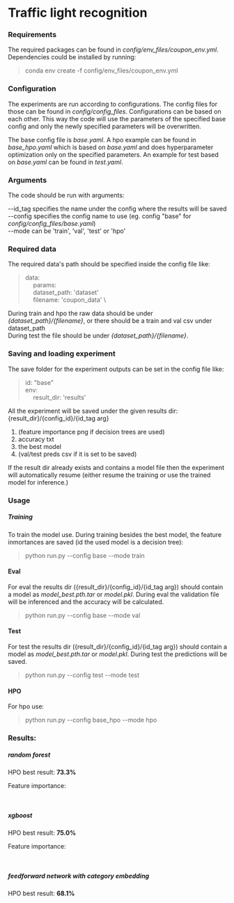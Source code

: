 # Traffic light recognition
### Requirements
The required packages can be found in *config/env_files/coupon_env.yml*. 
Dependencies could be installed by running:
> conda env create -f config/env_files/coupon_env.yml

### Configuration
The experiments are run according to configurations. The config files for those can be found in 
*config/config_files*.
Configurations can be based on each other. This way the code will use the parameters of the specified 
base config and only the newly specified parameters will be overwritten.
 
The base config file is *base.yaml*. A hpo example can be found in *base_hpo.yaml*
which is based on *base.yaml* and does hyperparameter optimization only on the specified parameters.
An example for test based on *base.yaml* can be found in *test.yaml*.

### Arguments
The code should be run with arguments: 

--id_tag specifies the name under the config where the results will be saved \
--config specifies the config name to use (eg. config "base" for *config/config_files/base.yaml*)\
--mode can be 'train', 'val', 'test' or 'hpo'

### Required data
The required data's path should be specified inside the config file like:
> data: \
  &emsp; params: \
  &emsp; dataset_path: 'dataset' \
  &emsp; filename: 'coupon_data' \

During train and hpo the raw data should be under *{dataset_path}/{filename}*, 
or there should be a train and val csv under dataset_path\
During test the file should be under *{dataset_path}/{filename}*.  

### Saving and loading experiment
The save folder for the experiment outputs can be set in the config file like:
> id: "base"\
  env: \
  &emsp; result_dir: 'results'

All the experiment will be saved under the given results dir: {result_dir}/{config_id}/{id_tag arg}
1. (feature importance png if decision trees are used)
2. accuracy txt
3. the best model
4. (val/test preds csv if it is set to be saved)

If the result dir already exists and contains a model file then the experiment will automatically resume
(either resume the training or use the trained model for inference.)

### Usage
##### Training
To train the model use. During training besides the best model, the feature inmortances are saved 
(id the used model is a decision tree):
> python run.py --config base --mode train

#### Eval
For eval the  results dir ({result_dir}/{config_id}/{id_tag arg}) should contain a model as 
*model_best.pth.tar* or *model.pkl*. During eval the validation file will be inferenced and the accuracy will be calculated.
> python run.py --config base --mode val

#### Test
For test the  results dir ({result_dir}/{config_id}/{id_tag arg}) should contain a model as 
*model_best.pth.tar* or *model.pkl*. During test the predictions will be saved.
> python run.py --config test --mode test

#### HPO
For hpo use:
> python run.py --config base_hpo --mode hpo

### Results:
##### random forest
HPO best result:
**73.3%**

Feature importance:

&nbsp;
##### xgboost
HPO best result:
**75.0%**

Feature importance:

&nbsp;
##### feedforward network with category embedding
HPO best result:
**68.1%**
